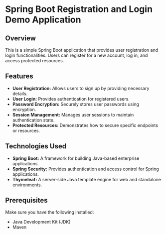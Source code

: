 # Spring Boot Registration and Login Demo Application 

## Overview

This is a simple Spring Boot application that provides user registration and login functionalities. Users can register for a new account, log in, and access protected resources.

## Features

- **User Registration:** Allows users to sign up by providing necessary details.
- **User Login:** Provides authentication for registered users.
- **Password Encryption:** Securely stores user passwords using encryption.
- **Session Management:** Manages user sessions to maintain authentication state.
- **Protected Resources:** Demonstrates how to secure specific endpoints or resources.

## Technologies Used

- **Spring Boot:** A framework for building Java-based enterprise applications.
- **Spring Security:** Provides authentication and access control for Spring applications.
- **Thymeleaf:** A server-side Java template engine for web and standalone environments.

## Prerequisites

Make sure you have the following installed:

- Java Development Kit (JDK)
- Maven